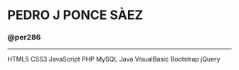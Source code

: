 <h1>PEDRO J PONCE SÀEZ</h1>
<h3>@per286</h3>
<hr>

HTML5 CSS3 JavaScript PHP MySQL 
Java VisualBasic Bootstrap jQuery 
